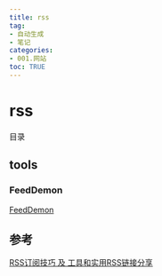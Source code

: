 ```yaml
---
title: rss
tag: 
- 自动生成
- 笔记
categories:
- 001.网站
toc: TRUE
---
```

<h1 id="rss">rss</h1>
<div class="contents">
<p>目录</p>
</div>
<div class="section-numbering">

</div>
<h2 id="tools">tools</h2>
<h3 id="feeddemon">FeedDemon</h3>
<p><a href="http://www.feeddemon.com/">FeedDemon</a></p>
<h2 id="参考">参考</h2>
<p><a href="https://www.cnblogs.com/skyseraph/archive/2013/01/07/2850003.html">RSS订阅技巧 及 工具和实用RSS链接分享</a></p>
